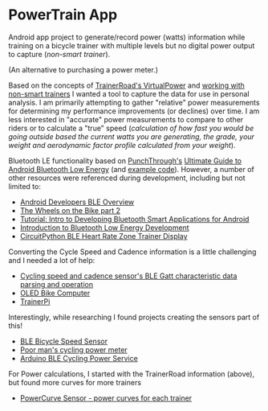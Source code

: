 # PowerTrain App

Android app project to generate/record power (watts) information while training on a bicycle trainer
with multiple levels but no digital power output to capture (*non-smart trainer*).

(An alternative to purchasing a power meter.)

Based on the concepts of [TrainerRoad's VirtualPower](https://www.trainerroad.com/virtual-power)
and [working with non-smart trainers](https://support.trainerroad.com/hc/en-us/articles/115002491883-VirtualPower-What-if-my-trainer-isn-t-supported-)
I wanted a tool to capture the data for use in personal analysis.
I am primarily attempting to gather "relative" power measurements for determining my performance
improvements (or declines) over time. 
I am less interested in "accurate" power measurements to compare to other riders or to calculate a
"true" speed (*calculation of how fast you would be going outside based the current watts you are
generating, the grade, your weight and aerodynamic factor profile calculated from your weight*).

Bluetooth LE functionality based on [PunchThrough's](https://punchthrough.com/)
[Ultimate Guide to Android Bluetooth Low Energy](https://punchthrough.com/android-ble-guide/) (and
[example code](https://github.com/PunchThrough/ble-starter-android)). However, a number of other
resources were referenced during development, including but not limited to:
* [Android Developers BLE Overview](https://developer.android.com/guide/topics/connectivity/bluetooth-le)
* [The Wheels on the Bike part 2](https://www.bluetooth.com/blog/part-2-the-wheels-on-the-bike-are-bluetooth-smart-bluetooth-smart-bluetooth-smart/)
* [Tutorial: Intro to Developing Bluetooth Smart Applications for Android](https://www.protechtraining.com/blog/post/tutorial-intro-to-developing-bluetooth-smart-applications-for-android-716)
* [Introduction to Bluetooth Low Energy Development](https://www.bluetooth.com/bluetooth-resources/bluetooth-le-developer-starter-kit/)
* [CircuitPython BLE Heart Rate Zone Trainer Display](https://learn.adafruit.com/circuitpython-ble-heart-rate-monitor-gizmo/heart-rate-service)

Converting the Cycle Speed and Cadence information is a little challenging and I needed a lot of help:
* [Cycling speed and cadence sensor's BLE Gatt characteristic data parsing and operation](https://stackoverflow.com/questions/49813704/cycling-speed-and-cadence-sensors-ble-gatt-characteristic-data-parsing-and-oper)
* [OLED Bike Computer](https://github.com/amcolash/oled-bike-computer)
* [TrainerPi](https://github.com/kloppen/trainerpi)

Interestingly, while researching I found projects creating the sensors part of this!
* [BLE Bicycle Speed Sensor](https://www.hackster.io/neal_markham/ble-bicycle-speed-sensor-f60b80)
* [Poor man's cycling power meter](https://hackaday.io/project/28276-poor-mans-cycling-power-meter)
* [Arduino BLE Cycling Power Service](https://teaandtechtime.com/arduino-ble-cycling-power-service/)

For Power calculations, I started with the TrainerRoad information (above), but found more curves
for more trainers
* [PowerCurve Sensor - power curves for each trainer](http://www.powercurvesensor.com/cycling-trainer-power-curves/)

